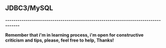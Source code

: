## JDBC3/MySQL

  
  **-----------------------------------------------------------------------------------**
  
  
  **Remember that i'm in learning process, i'm open for constructive criticism and tips, please, feel free to help, Thanks!**
